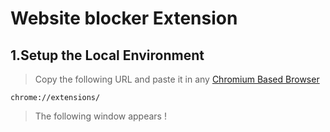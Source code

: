 # Website blocker Extension

## 1.Setup the Local Environment
> Copy the following URL and paste it in any [Chromium Based Browser](https://en.wikipedia.org/wiki/Chromium_(web_browser)#:~:text=Microsoft%20Edge%2C%20Samsung%20Internet%2C%20Opera,used%20by%20several%20app%20frameworks.)
```
chrome://extensions/
```
>The following window appears
!
